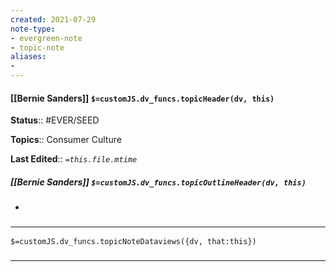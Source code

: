 ```yaml
---
created: 2021-07-29
note-type: 
- evergreen-note
- topic-note
aliases:
- 
---
```

 
#### [[Bernie Sanders]] `$=customJS.dv_funcs.topicHeader(dv, this)`


**Status**:: #EVER/SEED 

**Topics**::  Consumer Culture

**Last Edited**:: *`=this.file.mtime`*

##### [[Bernie Sanders]] `$=customJS.dv_funcs.topicOutlineHeader(dv, this)`
- 

### <hr class="dataviews"/>

`$=customJS.dv_funcs.topicNoteDataviews({dv, that:this})`


### <hr class="references"/>